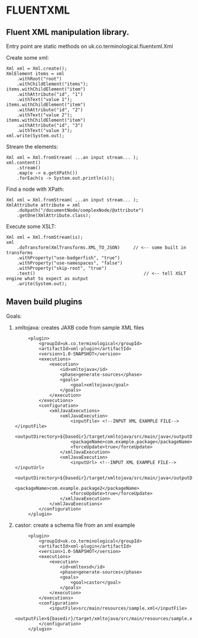 # FLUENTXML

## Fluent XML manipulation library. 

Entry point are static methods on uk.co.terminological.fluentxml.Xml

Create some xml:

	Xml xml = Xml.create();
	XmlElement items = xml
		.withRoot("root")
		.withChildElement("items");
	items.withChildElement("item")
		.withAttribute("id", "1")
		.withText("value 1");
	items.withChildElement("item")
		.withAttribute("id", "2")
		.withText("value 2");
	items.withChildElement("item")
		.withAttribute("id", "3")
		.withText("value 3");
	xml.write(System.out);

Stream the elements:

	Xml xml = Xml.fromStream( ...an input stream... );
	xml.content()
		.stream()
		.map(e -> e.getXPath())
		.forEach(s -> System.out.println(s));

Find a node with XPath:

	Xml xml = Xml.fromStream( ...an input stream... );
	XmlAttribute attribute = xml
		.doXpath("/documentNode/complexNode/@attribute")
		.getOne(XmlAttribute.class);

Execute some XSLT:

	Xml xml = Xml.fromStream(is);
	xml
		.doTransform(XmlTransforms.XML_TO_JSON) 	// <-- some built in transforms
		.withProperty("use-badgerfish", "true")
		.withProperty("use-namespaces", "false")
		.withProperty("skip-root", "true")
		.text() 										// <-- tell XSLT engine what to expect as output
		.write(System.out);


## Maven build plugins

Goals:

1) xmltojava: creates JAXB code from sample XML files

			<plugin>
				<groupId>uk.co.terminological</groupId>
				<artifactId>xml-plugin</artifactId>
				<version>1.0-SNAPSHOT</version>
				<executions>
					<execution>
						<id>xmltojava</id>
						<phase>generate-sources</phase>
						<goals>
							<goal>xmltojava</goal>
						</goals>
					</execution>
				</executions>
				<configuration>
					<xmlJavaExecutions>
						<xmlJavaExecution>
							<inputFile> <!--INPUT XML EXAMPLE FILE--> </inputFile>
							<outputDirectory>${basedir}/target/xmltojava/src/main/java</outputDirectory>
							<packageName>com.example.package</packageName>
							<forceUpdate>true</forceUpdate>
						</xmlJavaExecution>
						<xmlJavaExecution>
							<inputUrl> <!--INPUT XML EXAMPLE FILE--> </inputUrl>
							<outputDirectory>${basedir}/target/xmltojava/src/main/java</outputDirectory>
							<packageName>com.example.package2</packageName>
							<forceUpdate>true</forceUpdate>
						</xmlJavaExecution>
					</xmlJavaExecutions>
				</configuration>
			</plugin>
			
2) castor: create a schema file from an xml example

			<plugin>
				<groupId>uk.co.terminological</groupId>
				<artifactId>xml-plugin</artifactId>
				<version>1.0-SNAPSHOT</version>
				<executions>
					<execution>
						<id>xmltoxsd</id>
						<phase>generate-sources</phase>
						<goals>
							<goal>castor</goal>
						</goals>
					</execution>
				</executions>
				<configuration>
					<inputFile>src/main/resources/sample.xml</inputFile>
					<outputFile>${basedir}/target/xmltojava/src/main/resources/sample.xsd</outputFile>
				</configuration>
			</plugin>